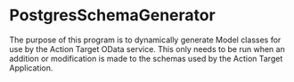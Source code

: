 # PostgresSchemaGenerator

The purpose of this program is to dynamically generate Model classes for use by the Action Target OData service.  This only needs to be
run when an addition or modification is made to the schemas used by the Action Target Application.